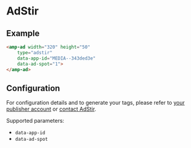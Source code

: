 <!---
Copyright 2015 The AMP HTML Authors. All Rights Reserved.

Licensed under the Apache License, Version 2.0 (the "License");
you may not use this file except in compliance with the License.
You may obtain a copy of the License at

      http://www.apache.org/licenses/LICENSE-2.0

Unless required by applicable law or agreed to in writing, software
distributed under the License is distributed on an "AS-IS" BASIS,
WITHOUT WARRANTIES OR CONDITIONS OF ANY KIND, either express or implied.
See the License for the specific language governing permissions and
limitations under the License.
-->

# AdStir

## Example

```html
<amp-ad width="320" height="50"
    type="adstir"
    data-app-id="MEDIA--343ded3e"
    data-ad-spot="1">
</amp-ad>
```

## Configuration

For configuration details and to generate your tags, please refer to [your publisher account](https://ad-stir.com/login) or [contact AdStir](https://ad-stir.com/contact).

Supported parameters:

- `data-app-id`
- `data-ad-spot`
